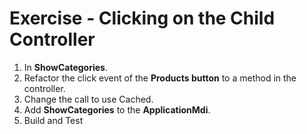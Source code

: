 ﻿# Exercise - Clicking on the Child Controller

1.	In **ShowCategories**.
2.  Refactor the click event of the **Products button** to a method in the controller.   
3.  Change the call to use Cached.
4. Add **ShowCategories** to the **ApplicationMdi**.
5. Build and Test 

